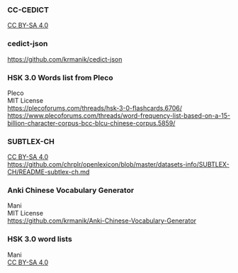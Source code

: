 ### CC-CEDICT
[CC BY-SA 4.0](https://creativecommons.org/licenses/by-sa/4.0/)

### cedict-json
https://github.com/krmanik/cedict-json

### HSK 3.0 Words list from Pleco
Pleco<br>
MIT License<br>
https://plecoforums.com/threads/hsk-3-0-flashcards.6706/
https://www.plecoforums.com/threads/word-frequency-list-based-on-a-15-billion-character-corpus-bcc-blcu-chinese-corpus.5859/

### SUBTLEX-CH
[CC BY-SA 4.0](https://creativecommons.org/licenses/by-sa/4.0/)<br>
https://github.com/chrplr/openlexicon/blob/master/datasets-info/SUBTLEX-CH/README-subtlex-ch.md

### Anki Chinese Vocabulary Generator
Mani<br>
MIT License<br>
https://github.com/krmanik/Anki-Chinese-Vocabulary-Generator

### HSK 3.0 word lists
Mani<br>
[CC BY-SA 4.0](https://creativecommons.org/licenses/by-sa/4.0/)

